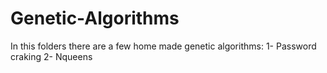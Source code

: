 # Genetic-Algorithms
In this folders there are a few home made genetic algorithms:
1- Password craking
2- Nqueens
